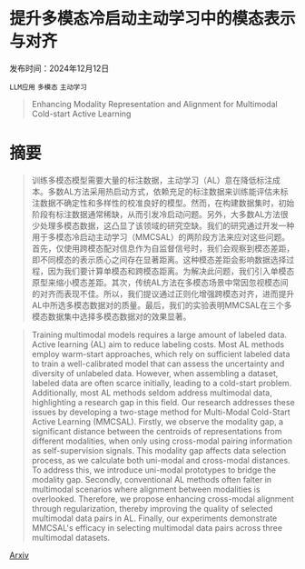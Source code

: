 # 提升多模态冷启动主动学习中的模态表示与对齐

发布时间：2024年12月12日

`LLM应用` `多模态` `主动学习`

> Enhancing Modality Representation and Alignment for Multimodal Cold-start Active Learning

# 摘要

> 训练多模态模型需要大量的标注数据，主动学习（AL）意在降低标注成本。多数AL方法采用热启动方式，依赖充足的标注数据来训练能评估未标注数据不确定性和多样性的校准良好的模型。然而，在构建数据集时，初始阶段有标注数据通常稀缺，从而引发冷启动问题。另外，大多数AL方法很少处理多模态数据，这凸显了该领域的研究空缺。我们的研究通过开发一种用于多模态冷启动主动学习（MMCSAL）的两阶段方法来应对这些问题。
  首先，仅使用跨模态配对信息作为自监督信号时，我们会观察到模态差距，即不同模态的表示质心之间存在显著距离。这种模态差距会影响数据选择过程，因为我们要计算单模态和跨模态距离。为解决此问题，我们引入单模态原型来缩小模态差距。其次，传统AL方法在多模态场景中常因忽视模态间的对齐而表现不佳。所以，我们提议通过正则化增强跨模态对齐，进而提升AL中所选多模态数据对的质量。最后，我们的实验表明MMCSAL在三个多模态数据集中选择多模态数据对的效果显著。

> Training multimodal models requires a large amount of labeled data. Active learning (AL) aim to reduce labeling costs. Most AL methods employ warm-start approaches, which rely on sufficient labeled data to train a well-calibrated model that can assess the uncertainty and diversity of unlabeled data. However, when assembling a dataset, labeled data are often scarce initially, leading to a cold-start problem. Additionally, most AL methods seldom address multimodal data, highlighting a research gap in this field. Our research addresses these issues by developing a two-stage method for Multi-Modal Cold-Start Active Learning (MMCSAL).
  Firstly, we observe the modality gap, a significant distance between the centroids of representations from different modalities, when only using cross-modal pairing information as self-supervision signals. This modality gap affects data selection process, as we calculate both uni-modal and cross-modal distances. To address this, we introduce uni-modal prototypes to bridge the modality gap. Secondly, conventional AL methods often falter in multimodal scenarios where alignment between modalities is overlooked. Therefore, we propose enhancing cross-modal alignment through regularization, thereby improving the quality of selected multimodal data pairs in AL. Finally, our experiments demonstrate MMCSAL's efficacy in selecting multimodal data pairs across three multimodal datasets.

[Arxiv](https://arxiv.org/abs/2412.09126)